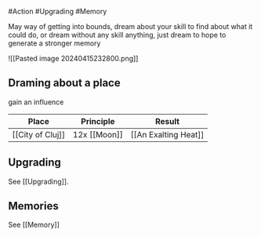 #Action #Upgrading #Memory 

May way of getting into bounds, dream about your skill to find about what it could do, or dream without any skill anything, just dream to hope to generate a stronger memory

![[Pasted image 20240415232800.png]]

## Draming about a place

gain an influence


| Place            | Principle    | Result               |
| ---------------- | ------------ | -------------------- |
| [[City of Cluj]] | 12x [[Moon]] | [[An Exalting Heat]] |

## Upgrading

See [[Upgrading]].

## Memories

See [[Memory]]